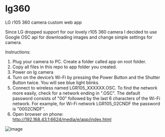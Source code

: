 # lg360
LG r105 360 camera custom web app

Since LG dropped support for our lovely r105 360 camera I decided to use Google OSC api for downloading images and change simple settings for camera.

Instructions:

1. Plug your camera to PC. Create a folder called app on root folder. 
2. Copy all files in this repo to app folder you created.
3. Power on lg camera
4. Turn on the device’s Wi-Fi by pressing the Power Button and the Shutter Button
twice. You will see blue light blinks.
5. Connect to wireless named LGR105_XXXXXX.OSC. To find the network more easily, check for a network ending in ".OSC". The default password consists of "00" followed by the last 6 characters of the Wi-Fi network. For example, for Wi-Fi network LGR105_02CNDF the password is "0002CNDF".
6. Open browser on phone: http://192.168.43.1:6624/media/e/app/index.html

![image](https://user-images.githubusercontent.com/9963116/206735637-dc67bb33-83a0-4cf3-8406-6ba2fa0d3eba.png)
